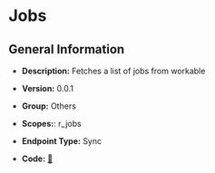 # Jobs

## General Information

- **Description:** Fetches a list of jobs from workable

- **Version:** 0.0.1
- **Group:** Others
- **Scopes:**: r_jobs
- **Endpoint Type:** Sync
- **Code:** [🔗](https://github.com/NangoHQ/integration-templates/tree/main/integrations/workable/syncs/jobs.ts)
